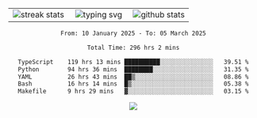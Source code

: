 <div align="center">
  <table style="border: none;" border="0" cellspacing="0" cellpadding="0">
    <tr>
      <td align="center" width="33%">
        <img src="https://github-readme-streak-stats.herokuapp.com/?user=kurtismassey&theme=tokyonight&hide_border=true" alt="streak stats" />
      </td>
      <td align="center" width="33%">
        <img src="https://readme-typing-svg.herokuapp.com/?font=Fira+Code&weight=600&size=15&duration=4000&pause=1000&color=00FF00&center=true&vCenter=true&random=false&width=150&lines=Hey%2C+I%27m+Kurtis!" alt="typing svg" />
      </td>
      <td align="center" width="33%">
        <img src="https://github-readme-stats.vercel.app/api?username=kurtismassey&show_icons=true&theme=tokyonight&hide_title=true" alt="github stats" />
      </td>
    </tr>
  </table>
</div>
<div align="center">

<!--START_SECTION:waka-->

```txt
From: 10 January 2025 - To: 05 March 2025

Total Time: 296 hrs 2 mins

TypeScript    119 hrs 13 mins ██████████░░░░░░░░░░░░░░░   39.51 %
Python        94 hrs 36 mins  ████████░░░░░░░░░░░░░░░░░   31.35 %
YAML          26 hrs 43 mins  ██▒░░░░░░░░░░░░░░░░░░░░░░   08.86 %
Bash          16 hrs 14 mins  █▒░░░░░░░░░░░░░░░░░░░░░░░   05.38 %
Makefile      9 hrs 29 mins   ▓░░░░░░░░░░░░░░░░░░░░░░░░   03.15 %
```

<!--END_SECTION:waka-->

  <img src="https://github-readme-activity-graph.vercel.app/graph?username=kurtismassey&theme=tokyo-night&hide_border=true&custom_title=Contribution%20Graph" />

</div>